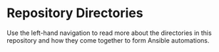 # Repository Directories

Use the left-hand navigation to read more about the directories in this repository and how they come together to form Ansible automations.
